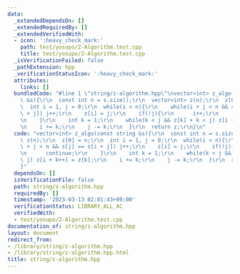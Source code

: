 ```yaml
---
data:
  _extendedDependsOn: []
  _extendedRequiredBy: []
  _extendedVerifiedWith:
  - icon: ':heavy_check_mark:'
    path: test/yosupo/Z-Algorithm.test.cpp
    title: test/yosupo/Z-Algorithm.test.cpp
  _isVerificationFailed: false
  _pathExtension: hpp
  _verificationStatusIcon: ':heavy_check_mark:'
  attributes:
    links: []
  bundledCode: "#line 1 \"string/z-algorithm.hpp\"\nvector<int> z_algo(const string\
    \ &s){\r\n  const int n = s.size();\r\n  vector<int> z(n);\r\n  z[0] = n;\r\n\
    \  int i = 1, j = 0;\r\n  while(i < n){\r\n    while(i + j < n && s[j] == s[i\
    \ + j]) j++;\r\n    z[i] = j;\r\n    if(!j){\r\n      i++;\r\n      continue;\r\
    \n    }\r\n    int k = 1;\r\n    while(k < j && z[k] + k < j) z[i + k++] = z[k];\r\
    \n    i += k;\r\n    j -= k;\r\n  }\r\n  return z;\r\n}\n"
  code: "vector<int> z_algo(const string &s){\r\n  const int n = s.size();\r\n  vector<int>\
    \ z(n);\r\n  z[0] = n;\r\n  int i = 1, j = 0;\r\n  while(i < n){\r\n    while(i\
    \ + j < n && s[j] == s[i + j]) j++;\r\n    z[i] = j;\r\n    if(!j){\r\n      i++;\r\
    \n      continue;\r\n    }\r\n    int k = 1;\r\n    while(k < j && z[k] + k <\
    \ j) z[i + k++] = z[k];\r\n    i += k;\r\n    j -= k;\r\n  }\r\n  return z;\r\n\
    }"
  dependsOn: []
  isVerificationFile: false
  path: string/z-algorithm.hpp
  requiredBy: []
  timestamp: '2023-03-13 02:01:43+09:00'
  verificationStatus: LIBRARY_ALL_AC
  verifiedWith:
  - test/yosupo/Z-Algorithm.test.cpp
documentation_of: string/z-algorithm.hpp
layout: document
redirect_from:
- /library/string/z-algorithm.hpp
- /library/string/z-algorithm.hpp.html
title: string/z-algorithm.hpp
---
```

